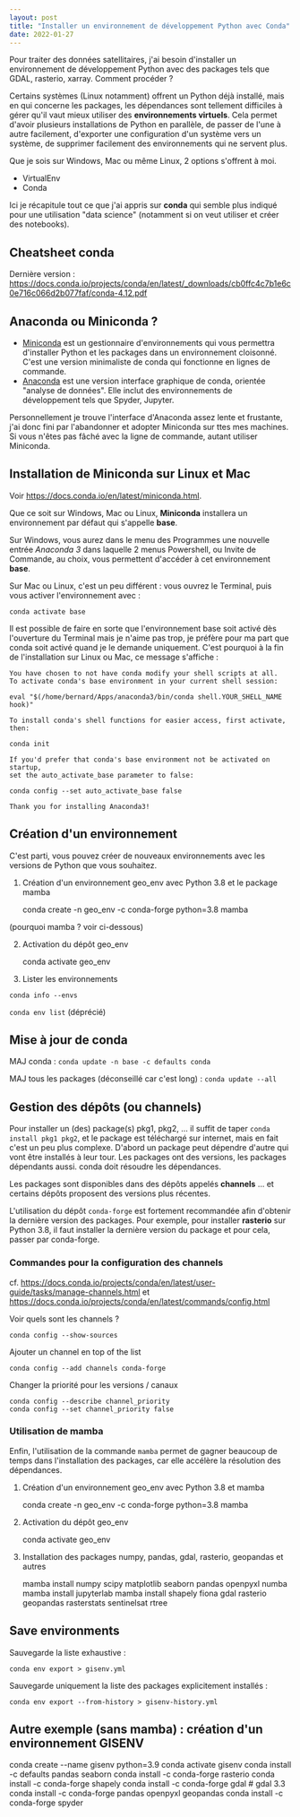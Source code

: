 ```yaml
---
layout: post
title: "Installer un environnement de développement Python avec Conda"
date: 2022-01-27
---
```


Pour traiter des données satellitaires, j'ai besoin d'installer un environnement de développement Python avec des packages tels que GDAL, rasterio, xarray. Comment procéder ? 

Certains systèmes (Linux notamment) offrent un Python déjà installé, mais en qui concerne les packages, les dépendances sont tellement difficiles à gérer qu'il vaut mieux utiliser des **environnements virtuels**. Cela permet d'avoir plusieurs installations de Python en parallèle, de passer de l'une à autre facilement, d'exporter une configuration d'un système vers un système, de supprimer facilement des environnements qui ne servent plus.

Que je sois sur Windows, Mac ou même Linux, 2 options s'offrent à moi.

- VirtualEnv
- Conda

Ici je récapitule tout ce que j'ai appris sur **conda** qui semble plus indiqué pour une utilisation "data science" (notamment si on veut utiliser et créer des notebooks).

## Cheatsheet conda

Dernière version : <https://docs.conda.io/projects/conda/en/latest/_downloads/cb0ffc4c7b1e6c0e716c066d2b077faf/conda-4.12.pdf>

## Anaconda ou Miniconda ?

- [Miniconda](https://docs.conda.io/en/latest/miniconda.html) est un gestionnaire d'environnements qui vous permettra d'installer Python et les packages dans un environnement cloisonné. C'est une version minimaliste de conda qui fonctionne en lignes de commande.
- [Anaconda](https://anaconda.cloud/installers) est une version interface graphique de conda, orientée "analyse de données". Elle inclut des environnements de développement tels que Spyder, Jupyter.

Personnellement je trouve l'interface d'Anaconda assez lente et frustante, j'ai donc fini par l'abandonner et adopter Miniconda sur ttes mes machines. Si vous n'êtes pas fâché avec la ligne de commande, autant utiliser Miniconda.

## Installation de Miniconda sur Linux et Mac

Voir <https://docs.conda.io/en/latest/miniconda.html>.

Que ce soit sur Windows, Mac ou Linux, **Miniconda** installera un environnement par défaut qui s'appelle **base**. 

Sur Windows, vous aurez dans le menu des Programmes une nouvelle entrée *Anaconda 3* dans laquelle 2 menus Powershell, ou Invite de Commande, au choix, vous permettent d'accéder à cet environnement **base**.

Sur Mac ou Linux, c'est un peu différent : vous ouvrez le Terminal, puis vous activer l'environnement avec :

    conda activate base 

Il est possible de faire en sorte que l'environnement base soit activé dès l'ouverture du Terminal mais je n'aime pas trop, je préfère pour ma part que conda soit activé quand je le demande uniquement. C'est pourquoi à la fin de l'installation sur Linux ou Mac, ce message s'affiche :

    You have chosen to not have conda modify your shell scripts at all.
    To activate conda's base environment in your current shell session:

    eval "$(/home/bernard/Apps/anaconda3/bin/conda shell.YOUR_SHELL_NAME hook)" 

    To install conda's shell functions for easier access, first activate, then:

    conda init

    If you'd prefer that conda's base environment not be activated on startup, 
    set the auto_activate_base parameter to false: 

    conda config --set auto_activate_base false

    Thank you for installing Anaconda3!

## Création d'un environnement

C'est parti, vous pouvez créer de nouveaux environnements avec les versions de Python que vous souhaitez.

1. Création d'un environnement geo_env avec Python 3.8 et le package mamba

    conda create -n geo_env -c conda-forge python=3.8 mamba

(pourquoi mamba ? voir ci-dessous)

2. Activation du dépôt geo_env

    conda activate geo_env

3. Lister les environnements

`conda info --envs`

`conda env list` (déprécié)

## Mise à jour de conda

MAJ conda : `conda update -n base -c defaults conda`

MAJ tous les packages (déconseillé car c'est long) : `conda update --all`

## Gestion des dépôts (ou channels)

Pour installer un (des) package(s) pkg1, pkg2, ... il suffit de taper `conda install pkg1 pkg2`, et le package est téléchargé sur internet, mais en fait c'est un peu plus complexe. D'abord un package peut dépendre d'autre qui vont être installés à leur tour. Les packages ont des versions, les packages dépendants aussi. conda doit résoudre les dépendances.

Les packages sont disponibles dans des dépôts appelés **channels** ... et certains dépôts proposent des versions plus récentes.

L'utilisation du dépôt `conda-forge` est fortement recommandée afin d'obtenir la dernière version des packages. Pour exemple, pour installer **rasterio** sur Python 3.8, il faut installer la dernière version du package et pour cela, passer par conda-forge.

### Commandes pour la configuration des channels

cf. <https://docs.conda.io/projects/conda/en/latest/user-guide/tasks/manage-channels.html> et <https://docs.conda.io/projects/conda/en/latest/commands/config.html>

Voir quels sont les channels ?

    conda config --show-sources

Ajouter un channel en top of the list

    conda config --add channels conda-forge

Changer la priorité pour les versions / canaux

    conda config --describe channel_priority
    conda config --set channel_priority false

### Utilisation de mamba

Enfin, l'utilisation de la commande `mamba` permet de gagner beaucoup de temps dans l'installation des packages, car elle accélère la résolution des dépendances.

1. Création d'un environnement geo_env avec Python 3.8 et mamba

    conda create -n geo_env -c conda-forge python=3.8 mamba

2. Activation du dépôt geo_env

    conda activate geo_env

3. Installation des packages numpy, pandas, gdal, rasterio, geopandas et autres

    mamba install numpy scipy matplotlib seaborn pandas openpyxl numba
    mamba install jupyterlab
    mamba install shapely fiona gdal rasterio geopandas rasterstats sentinelsat rtree


## Save environments

Sauvegarde la liste exhaustive : 

    conda env export > gisenv.yml

Sauvegarde uniquement la liste des packages explicitement installés : 

    conda env export --from-history > gisenv-history.yml

## Autre exemple (sans mamba) : création d'un environnement GISENV

conda create --name gisenv python=3.9
conda activate gisenv
conda install -c defaults pandas seaborn
conda install -c conda-forge rasterio
conda install -c conda-forge shapely
conda install -c conda-forge gdal # gdal 3.3 
conda install -c conda-forge pandas openpyxl geopandas
conda install -c conda-forge spyder

